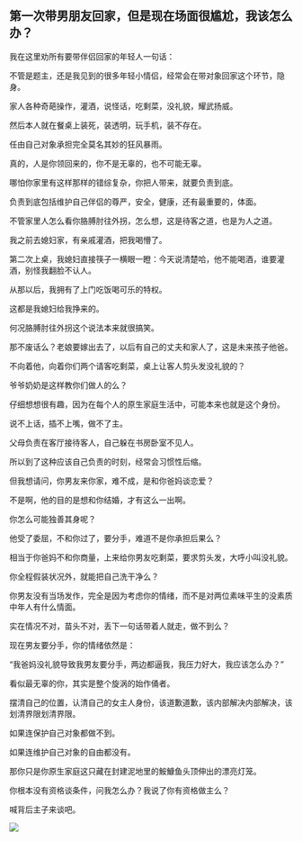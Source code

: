 ## 第一次带男朋友回家，但是现在场面很尴尬，我该怎么办？

我在这里劝所有要带伴侣回家的年轻人一句话：

不管是题主，还是我见到的很多年轻小情侣，经常会在带对象回家这个环节，隐身。

家人各种奇葩操作，灌酒，说怪话，吃剩菜，没礼貌，耀武扬威。

然后本人就在餐桌上装死，装透明，玩手机，装不存在。

任由自己对象承担完全莫名其妙的狂风暴雨。

真的，人是你领回来的，你不是无辜的，也不可能无辜。

哪怕你家里有这样那样的错综复杂，你把人带来，就要负责到底。

负责到底包括维护自己伴侣的尊严，安全，健康，还有最重要的，体面。

不管家里人怎么看你胳膊肘往外拐，怎么想，这是待客之道，也是为人之道。

我之前去媳妇家，有亲戚灌酒，把我喝懵了。

第二次上桌，我媳妇直接筷子一横眼一瞪：今天说清楚哈，他不能喝酒，谁要灌酒，别怪我翻脸不认人。

从那以后，我拥有了上门吃饭喝可乐的特权。

这都是我媳妇给我挣来的。

何况胳膊肘往外拐这个说法本来就很搞笑。

那不废话么？老娘要嫁出去了，以后有自己的丈夫和家人了，这是未来孩子他爸。

不向着他，向着你们两个请客吃剩菜，桌上让客人剪头发没礼貌的？

爷爷奶奶是这样教你们做人的么？

仔细想想很有趣，因为在每个人的原生家庭生活中，可能本来也就是这个身份。

说不上话，插不上嘴，做不了主。

父母负责在客厅接待客人，自己躲在书房卧室不见人。

所以到了这种应该自己负责的时刻，经常会习惯性后缩。

但我想请问，你男友来你家，难不成，是和你爸妈谈恋爱？

不是啊，他的目的是想和你结婚，才有这么一出啊。

你怎么可能独善其身呢？

他受了委屈，不和你过了，要分手，难道不是你承担后果么？

相当于你爸妈不和你商量，上来给你男友吃剩菜，要求剪头发，大呼小叫没礼貌。

你全程假装状况外，就能把自己洗干净么？

你男友没有当场发作，完全是因为考虑你的情绪，而不是对两位素味平生的没素质中年人有什么情面。

实在情况不对，苗头不对，丢下一句话带着人就走，做不到么？

现在男友要分手，你的情绪依然是：

“我爸妈没礼貌导致我男友要分手，两边都逼我，我压力好大，我应该怎么办？”

看似最无辜的你，其实是整个旋涡的始作俑者。

摆清自己的位置，认清自己的女主人身份，该道歉道歉，该内部解决内部解决，该划清界限划清界限。

如果连保护自己对象都做不到。

如果连维护自己对象的自由都没有。

那你只是你原生家庭这只藏在封建泥地里的鮟鱇鱼头顶伸出的漂亮灯笼。

你根本没有资格谈条件，问我怎么办？我说了你有资格做主么？

喊背后主子来谈吧。

![](https://pica.zhimg.com/v2-f5ff8e413edfb9ec4e4cb2bb5a0601b4_r.jpg?source=1940ef5c)